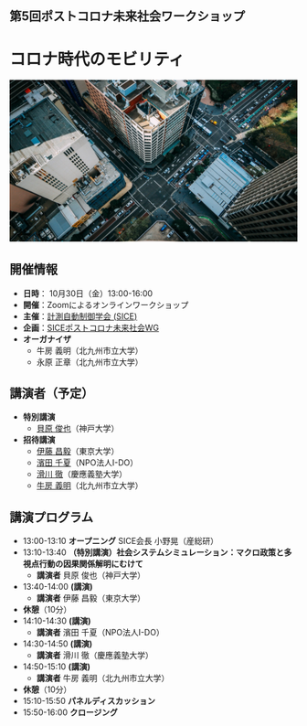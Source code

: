 ## 第5回ポストコロナ未来社会ワークショップ
# コロナ時代のモビリティ
<img src="ws2020_05_img.jpg">

## 開催情報
- **日時**： 10月30日（金）13:00-16:00
- **開催**：Zoomによるオンラインワークショップ
- **主催**：[計測自動制御学会 (SICE)](https://www.sice.jp)
- **企画**：[SICEポストコロナ未来社会WG](https://postcorona-sice.github.io/index_jp.html)
- **オーガナイザ**
  - 牛房 義明（北九州市立大学）
  - 永原 正章（北九州市立大学）

## 講演者（予定）
- **特別講演**
  - [貝原 俊也](https://kuid-rm-web.ofc.kobe-u.ac.jp/profile/ja.82abdf69905dda6c520e17560c007669.html)（神戸大学）
- **招待講演**
  - [伊藤 昌毅](http://www.niya.net/index-j.html)（東京大学）
  - [濱田 千夏](http://www.npo-ido.com/)（NPO法人I-DO）
  - [滑川 徹](https://www.st.keio.ac.jp/tprofile/sd/namerikawa.html)（慶應義塾大学）
  - [牛房 義明](https://smart-life.ai/member/ushifusa)（北九州市立大学）

## 講演プログラム
- 13:00-13:10 **オープニング**  SICE会長 小野晃（産総研）
- 13:10-13:40 **（特別講演）社会システムシミュレーション：マクロ政策と多視点行動の因果関係解明にむけて**
  - **講演者** 貝原 俊也（神戸大学）
- 13:40-14:00 **(講演)**
  - **講演者** 伊藤 昌毅（東京大学）
- **休憩**（10分）
- 14:10-14:30 **(講演)**
  - **講演者** 濱田 千夏（NPO法人I-DO）
- 14:30-14:50 **(講演)**
  - **講演者** 滑川 徹（慶應義塾大学）
- 14:50-15:10 **(講演)**
  - **講演者** 牛房 義明（北九州市立大学）
- **休憩**（10分）
- 15:10-15:50 **パネルディスカッション**
- 15:50-16:00 **クロージング**
